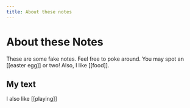 ```yaml
---
title: About these notes
---
```

# About these Notes
These are some fake notes. Feel free to poke around. You may spot an [[easter egg]]  or two! Also, I like [[food]].
## My text
I also like [[playing]]
